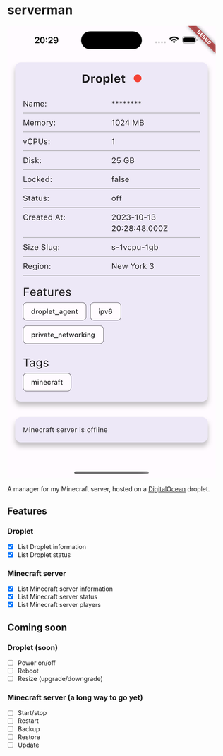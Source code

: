# serverman

![serverman](/demo.png)

A manager for my Minecraft server, hosted on a [DigitalOcean](https://www.digitalocean.com/) droplet.

## Features

### Droplet

- [x] List Droplet information
- [x] List Droplet status

### Minecraft server

- [x] List Minecraft server information
- [x] List Minecraft server status
- [x] List Minecraft server players

## Coming soon

### Droplet (soon)

- [ ] Power on/off
- [ ] Reboot
- [ ] Resize (upgrade/downgrade)

### Minecraft server (a long way to go yet)

- [ ] Start/stop
- [ ] Restart
- [ ] Backup
- [ ] Restore
- [ ] Update
